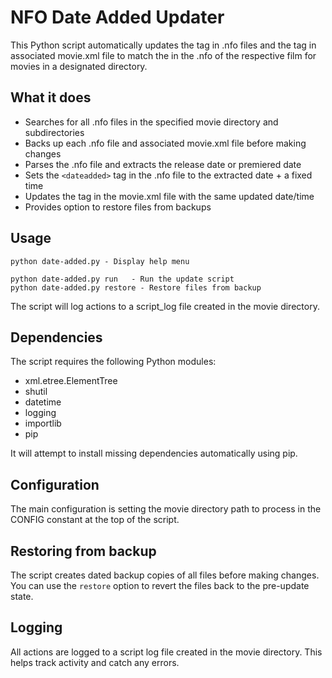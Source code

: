 # NFO Date Added Updater

This Python script automatically updates the <dateadded> tag in .nfo files and the <Added> tag in associated movie.xml file to match the <releasedate> in the .nfo of the respective film for movies in a designated directory.

## What it does

- Searches for all .nfo files in the specified movie directory and subdirectories
- Backs up each .nfo file and associated movie.xml file before making changes
- Parses the .nfo file and extracts the release date or premiered date
- Sets the `<dateadded>` tag in the .nfo file to the extracted date + a fixed time
- Updates the <Added> tag in the movie.xml file with the same updated date/time
- Provides option to restore files from backups

## Usage

```
python date-added.py - Display help menu

python date-added.py run   - Run the update script 
python date-added.py restore - Restore files from backup
```

The script will log actions to a script_log file created in the movie directory.

## Dependencies

The script requires the following Python modules:

- xml.etree.ElementTree
- shutil
- datetime
- logging  
- importlib
- pip

It will attempt to install missing dependencies automatically using pip.

## Configuration

The main configuration is setting the movie directory path to process in the CONFIG constant at the top of the script.

## Restoring from backup

The script creates dated backup copies of all files before making changes. You can use the `restore` option to revert the files back to the pre-update state.

## Logging

All actions are logged to a script log file created in the movie directory. This helps track activity and catch any errors.
